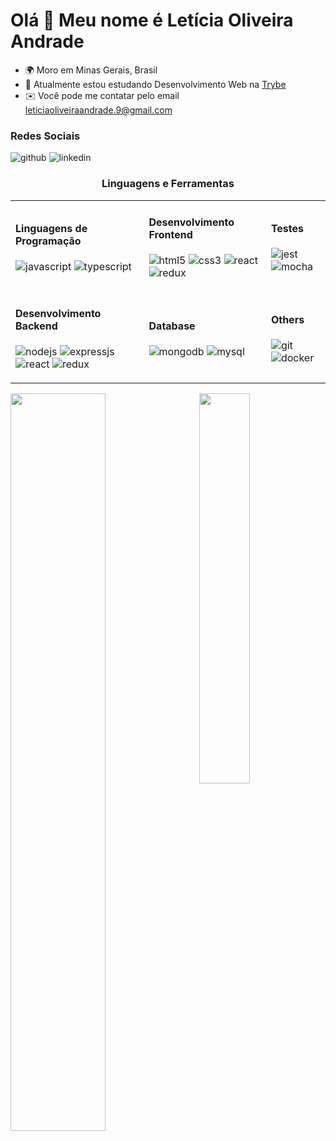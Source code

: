 Olá 👋 Meu nome é Letícia Oliveira Andrade
=========================================

* 🌍  Moro em Minas Gerais, Brasil
* 🧠  Atualmente estou estudando Desenvolvimento Web na [Trybe](https://www.betrybe.com/)
* ✉️  Você pode me contatar pelo email [leticiaoliveiraandrade.9@gmail.com](mailto:leticiaoliveiraandrade.9@gmail.com)

<h3 align="left">Redes Sociais</h3>
 <p align="left">
  <img src="https://img.shields.io/badge/GitHub-100000?style=for-the-badge&logo=github&logoColor=white" alt="github" />
  <img src="https://img.shields.io/badge/LinkedIn-0077B5?style=for-the-badge&logo=linkedin&logoColor=white" alt="linkedin" />
 </p>

<h3 align="center">Linguagens e Ferramentas</h3>

<!--badge endpoints from (https://github.com/alexandresanlim/Badges4-README.md-Profile)-->

<table>
  <tr>
    <td>
      <h4>Linguagens de Programação</h4>
      <p>
        <img src="https://img.shields.io/badge/JavaScript-F7DF1E?style=for-the-badge&logo=javascript&logoColor=white" alt="javascript"/>
        <img src="https://img.shields.io/badge/TypeScript-007ACC?style=for-the-badge&logo=typescript&logoColor=white" alt="typescript"/>
      </p>
    </td>
    <td>
      <h4>Desenvolvimento Frontend</h4>
      <p>
        <img src="https://img.shields.io/badge/HTML5-E34F26?style=for-the-badge&logo=html5&logoColor=white" alt="html5"/>
        <img src="https://img.shields.io/badge/CSS3-1572B6?style=for-the-badge&logo=css3&logoColor=white" alt="css3"/>
        <img src="https://img.shields.io/badge/React-20232A?style=for-the-badge&logo=react&logoColor=61DAFB" alt="react"/>
        <img src="https://img.shields.io/badge/Redux-593D88?style=for-the-badge&logo=redux&logoColor=white" alt="redux"/>
      </p>
     </td>
     <td>
      <h4>Testes</h4>
        <p>
          <img src="https://img.shields.io/badge/Jest-C21325?style=for-the-badge&logo=jest&logoColor=white" alt="jest"/>
          <img src="https://img.shields.io/badge/Mocha-8D6748?style=for-the-badge&logo=Mocha&logoColor=white" alt="mocha"/>
        </p>
     </td>
  </tr>
   <tr>
    <td>
      <h4>Desenvolvimento Backend</h4>
      <p>
        <img src="https://img.shields.io/badge/Node.js-339933?style=for-the-badge&logo=nodedotjs&logoColor=white" alt="nodejs"/>
        <img src="https://img.shields.io/badge/Express.js-000000?style=for-the-badge&logo=express&logoColor=white" alt="expressjs"/>
        <img src="https://img.shields.io/badge/React-20232A?style=for-the-badge&logo=react&logoColor=61DAFB" alt="react"/>
        <img src="https://img.shields.io/badge/Redux-593D88?style=for-the-badge&logo=redux&logoColor=white" alt="redux"/>
      </p>
    </td>
    <td>
      <h4>Database</h4>
      <p>
        <img src="https://img.shields.io/badge/MongoDB-4EA94B?style=for-the-badge&logo=mongodb&logoColor=white" alt="mongodb"/>
        <img src="https://img.shields.io/badge/MySQL-005C84?style=for-the-badge&logo=mysql&logoColor=white" alt="mysql"/>
      </p>
    </td>
    <td>
      <h4>Others</h4>
      <p>
        <img src="https://img.shields.io/badge/GIT-E44C30?style=for-the-badge&logo=git&logoColor=white" alt="git"/>
        <img src="https://img.shields.io/badge/Docker-2CA5E0?style=for-the-badge&logo=docker&logoColor=white" alt="docker"/>
      </p>
    </td>
  </tr>
</table>


<div>
  <!--Stats Card-->
  <img align="left" width="55%" src="https://github-readme-stats.vercel.app/api?username=leticia-238&count_private=true&show_icons=true&title_color=990073&text_color=efccff&icon_color=e600ac&hide_border=true&bg_color=30,e96443,904e95&hide=issues,contribs" />
  
  <!--Most used languages-->
  <img align="right" width="40%" src="https://github-readme-stats.vercel.app/api/top-langs/?username=leticia-238&layout=compact&title_color=990073&text_color=efccff&hide_border=true&bg_color=30,e96443,904e95" />
</div>

